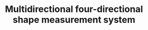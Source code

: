 ---
layout: publication
title: Multidirectional four-directional shape measurement system
authors:
- Janusz Lenar
- Robert Sitnik
- Marcin Witkowski
journal: Proc. SPIE
volume: 8290
pages: 82900W
year: 2012
doi: 10.1117/12.907706

project: TLEMsafe
---